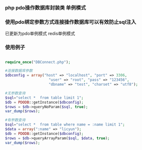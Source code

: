 
### php pdo操作数据库封装类 单例模式

### 使用pdo绑定参数方式连接操作数据库可以有效防止sql注入
  已更新为pdo单例模式 redis单例模式

### 使用例子
```php

require_once("DBConnect.php");

#连接数据库参数
$dbconfig = array("host" => "localhost", "port" => 3306,
                    "user" => "root", "pass" => "123456",
                    "dbname" => "test", "charset" => "utf8");

#无参数查询
$sql="select *  from table limit 1";
$db = PDODB::getInstance($dbconfig);
$rows = $db->queryNoParam($sql, true);
var_dump($rows);

#有参数查询
$sql="select *  from table where name = :name limit 1";
$data = array(":name" => "licyun");
$db = PDODB::getInstance($dbconfig);
$rows = $db->queryArrayParam($sql, $data, true);
var_dump($rows);

```